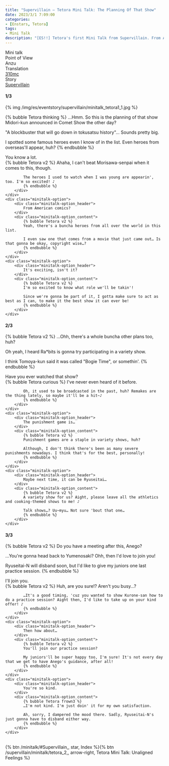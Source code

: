 ```yaml
---
title: "Supervillain – Tetora Mini Talk: The Planning Of That Show"
date: 2023/3/1 7:09:00
categories:
- [Enstars, Tetora]
tags:
- Mini Talk
description: "[ES!!] Tetora's first Mini Talk from Supervillain. From Anzu's POV."
---
```

<div class="three-wrapper" style="--storyColor:#965e7d;--storyColor-rgb:150,94,125;--storyColor-h:326.8;--storyColor-s: 23%;--storyColor-l:47.8%;">
    <div class="info-area">
        <div class="info">
            <div class="info-item characters">
                <div class="label">
                    Mini talk
                </div>
                <div class="value">
								<a href="/categories/Enstars/Tetora" character="Tetora"></a>
                </div>
            </div>
            <div class="info-item one">
                <div class="label">
                    Point of View
                </div>
                <div class="value">
                    Anzu
                </div>
            </div>
            <div class="info-item two">
                <div class="label">
                    Translation
                </div>
                <div class="value">
                    <a href="/about">310mc</a>
                </div>
            </div>
            <div class="info-item three">
                <div class="label">
                   Story
                </div>
                <div class="value">
                    <a href="/supervillain">Supervillain</a>
                </div>
            </div>
        </div>
    </div>
</div>

<!-- more -->

#### <div mt="rare"></div> 1/3

{% img /img/es/eventstory/supervillain/minitalk_tetora1_1.jpg %}

{% bubble Tetora thinking %}
…Hmm. So this is the planning of that show Midori-kun announced in Comet Show the other day?

"A blockbuster that will go down in tokusatsu history"… Sounds pretty big.

I spotted some famous heroes even I know of in the list. Even heroes from overseas'll appear, huh?
{% endbubble %}

<div class="minitalk" character="Anzu">
    <div class="minitalk-option">
        <div class="minitalk-option_header">
            You know a lot.
        </div>
        <div class="minitalk-option_content">
            {% bubble Tetora v2 %}
            Ahaha, I can't beat Morisawa-senpai when it comes to this, though.

            The heroes I used to watch when I was young are appearin', too. I'm so excited! ♪
			{% endbubble %}
        </div>
    </div>
    <div class="minitalk-option">
        <div class="minitalk-option_header">
            From American comics?
        </div>
        <div class="minitalk-option_content">
            {% bubble Tetora v2 %}
            Yeah, there's a buncha heroes from all over the world in this list.

            I even saw one that comes from a movie that just came out… Is that gonna be okay, copyright wise…?
			{% endbubble %}
        </div>
    </div>
    <div class="minitalk-option">
        <div class="minitalk-option_header">
            It's exciting, isn't it?
        </div>
        <div class="minitalk-option_content">
            {% bubble Tetora v2 %}
            I'm so excited to know what role we'll be takin'!

            Since we're gonna be part of it, I gotta make sure to act as best as I can, to make it the best show it can ever be!
			{% endbubble %}
        </div>
    </div>
</div>

#### <div mt="rare"></div> 2/3

{% bubble Tetora v2 %}
…Ohh, there's a whole buncha other plans too, huh?

Oh yeah, I heard Ra*bits is gonna try participating in a variety show.

I think Tomoya-kun said it was called "Bogie Time", or somethin'.
{% endbubble %}

<div class="minitalk" character="Anzu">
    <div class="minitalk-option">
        <div class="minitalk-option_header">
            Have you ever watched that show?
        </div>
        <div class="minitalk-option_content">
            {% bubble Tetora curious %}
            I've never even heard of it before.

            Oh, it used to be broadcasted in the past, huh? Remakes are the thing lately, so maybe it'll be a hit~♪
			{% endbubble %}
        </div>
    </div>
    <div class="minitalk-option">
        <div class="minitalk-option_header">
            The punishment game is…
        </div>
        <div class="minitalk-option_content">
            {% bubble Tetora v2 %}
            Punishment games are a staple in variety shows, huh?

            Although, I don't think there's been as many severe punishments nowadays. I think that's for the best, personally!
			{% endbubble %}
        </div>
    </div>
    <div class="minitalk-option">
        <div class="minitalk-option_header">
            Maybe next time, it can be Ryuseitai…
        </div>
        <div class="minitalk-option_content">
            {% bubble Tetora v2 %}
            A variety show for us? Aight, please leave all the athletics and cooking-themed shows to me! ♪

            Talk shows…? Uu~myu… Not sure 'bout that one…
			{% endbubble %}
        </div>
    </div>
</div>

#### <div mt="rare"></div> 3/3

{% bubble Tetora v2 %}
Do you have a meeting after this, Anego?

…You're gonna head back to Yumenosaki? Ohh, then I'd love to join you!

Ryuseitai-N will disband soon, but I'd like to give my juniors one last practice session.
{% endbubble %}

<div class="minitalk" character="Anzu">
    <div class="minitalk-option">
        <div class="minitalk-option_header">
          I'll join you.
        </div>
        <div class="minitalk-option_content">
            {% bubble Tetora v2 %}
            Huh, are you sure!? Aren't you busy…?

            …It's a good timing, 'cuz you wanted to show Kurone-san how to do a practice session? Aight then, I'd like to take up on your kind offer! ♪
			{% endbubble %}
        </div>
    </div>
    <div class="minitalk-option">
        <div class="minitalk-option_header">
            Then how about…
        </div>
        <div class="minitalk-option_content">
            {% bubble Tetora v2 %}
            You'll join our practice session?

            My juniors'll be super happy too, I'm sure! It's not every day that we get to have Anego's guidance, after all!
			{% endbubble %}
        </div>
    </div>
    <div class="minitalk-option">
        <div class="minitalk-option_header">
            You're so kind.
        </div>
        <div class="minitalk-option_content">
            {% bubble Tetora frown3 %}
            …I'm not kind. I'm just doin' it for my own satisfaction.

            Ah, sorry, I dampered the mood there. Sadly, Ryuseitai-N's just gonna have to disband either way.
			{% endbubble %}
        </div>
    </div>
</div>
<br>
<div toc>{% btn /minitalk/#Supervillain,, star, Index %}{% btn /supervillain/minitalk/tetora_2,, arrow-right, Tetora Mini Talk: Unaligned Feelings %}</div>
